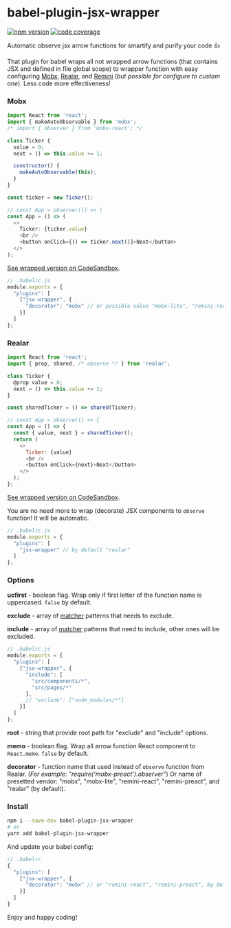 # babel-plugin-jsx-wrapper

[![npm version](https://img.shields.io/npm/v/babel-plugin-jsx-wrapper?style=flat-square)](https://www.npmjs.com/package/babel-plugin-jsx-wrapper) [![code coverage](https://img.shields.io/coveralls/github/betula/babel-plugin-jsx-wrapper?style=flat-square)](https://coveralls.io/github/betula/babel-plugin-jsx-wrapper)

Automatic observe jsx arrow functions for smartify and purify your code :+1:

That plugin for babel wraps all not wrapped arrow functions (that contains JSX and defined in file global scope) to wrapper function with easy configuring [Mobx](https://github.com/mobxjs/mobx), [Realar](https://github.com/betula/realar), and [Remini](https://github.com/betula/remini) (_but possible for configure to custom one_). Less code more effectiveness!

### Mobx

```javascript
import React from 'react';
import { makeAutoObservable } from 'mobx';
/* import { observer } from 'mobx-react'; */

class Ticker {
  value = 0;
  next = () => this.value += 1;

  constructor() {
    makeAutoObservable(this);
  }
}

const ticker = new Ticker();

// const App = observer(() => (
const App = () => (
  <>
    Ticker: {ticker.value}
    <br />
    <button onClick={() => ticker.next()}>Next</button>
  </>
);
```

[See wrapped version on CodeSandbox](https://codesandbox.io/s/babel-plugin-jsx-wrapper-mobx-example-q7en9).

```javascript
// .babelrc.js
module.exports = {
  "plugins": [
    ["jsx-wrapper", {
      "decorator": "mobx" // or possible value "mobx-lite", "remini-react", "remini-preact", by default "realar"
    }]
  ]
};
```

### Realar

```javascript
import React from 'react';
import { prop, shared, /* observe */ } from 'realar';

class Ticker {
  @prop value = 0;
  next = () => this.value += 1;
}

const sharedTicker = () => shared(Ticker);

// const App = observe(() => {
const App = () => {
  const { value, next } = sharedTicker();
  return (
    <>
      Ticker: {value}
      <br />
      <button onClick={next}>Next</button>
    </>
  );
};
```

[See wrapped version on CodeSandbox](https://codesandbox.io/s/realar-jsx-observe-example-5f2k2?file=/src/App.tsx).

You are no need more to wrap (decorate) JSX components to `observe` function! It will be automatic.

```javascript
// .babelrc.js
module.exports = {
  "plugins": [
    "jsx-wrapper" // by default "realar"
  ]
};
```

### Options

**ucfirst** - boolean flag. Wrap only if first letter of the function name is uppercased. `false` by default.

**exclude** - array of [matcher](https://www.npmjs.com/package/matcher) patterns that needs to exclude.

**include** - array of [matcher](https://www.npmjs.com/package/matcher) patterns that need to include, other ones will be excluded.

```javascript
// .babelrc.js
module.exports = {
  "plugins": [
    ["jsx-wrapper", {
      "include": [
        "src/components/*",
        "src/pages/*"
      ],
      // "exclude": ["node_modules/*"]
    }]
  ]
};
```

**root** - string that provide root path for "exclude" and "include" options.

**memo** - boolean flag. Wrap all arrow function React component to `React.memo`. `false` by default.

**decorator** - function name that used instead of `observe` function from Realar. (_For example: "require('mobx-preact').observer"_) Or name of presetted vendor: "mobx", "mobx-lite", "remini-react", "remini-preact", and "realar" (by default).


### Install

```bash
npm i --save-dev babel-plugin-jsx-wrapper
# or
yarn add babel-plugin-jsx-wrapper
```

And update your babel config:

```javascript
// .babelrc
{
  "plugins": [
    ["jsx-wrapper", {
      "decorator": "mobx" // or "remini-react", "remini-preact", by default "realar"
    }]
  ]
}
```

Enjoy and happy coding!
